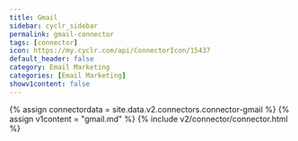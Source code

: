 ```yaml
---
title: Gmail
sidebar: cyclr_sidebar
permalink: gmail-connector
tags: [connector]
icon: https://my.cyclr.com/api/ConnectorIcon/15437
default_header: false
category: Email Marketing
categories: [Email Marketing]
showv1content: false
---
```

{% assign connectordata = site.data.v2.connectors.connector-gmail %}
{% assign v1content = "gmail.md" %}
{% include v2/connector/connector.html %}	